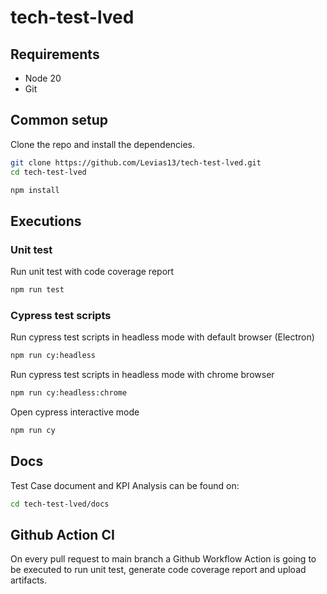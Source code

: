 # tech-test-lved

## Requirements

* Node 20
* Git

## Common setup

Clone the repo and install the dependencies.

```bash
git clone https://github.com/Levias13/tech-test-lved.git
cd tech-test-lved
```

```bash
npm install
```

## Executions
### Unit test

Run unit test with code coverage report

```bash
npm run test
```

### Cypress test scripts

Run cypress test scripts in headless mode with default browser (Electron)

```bash
npm run cy:headless
```

Run cypress test scripts in headless mode with chrome browser

```bash
npm run cy:headless:chrome
```

Open cypress interactive mode

```bash
npm run cy
```

## Docs

Test Case document and KPI Analysis can be found on:

```bash
cd tech-test-lved/docs
```

## Github Action CI

On every pull request to main branch a Github Workflow Action is going to be executed to run unit test, generate code coverage report and upload artifacts.